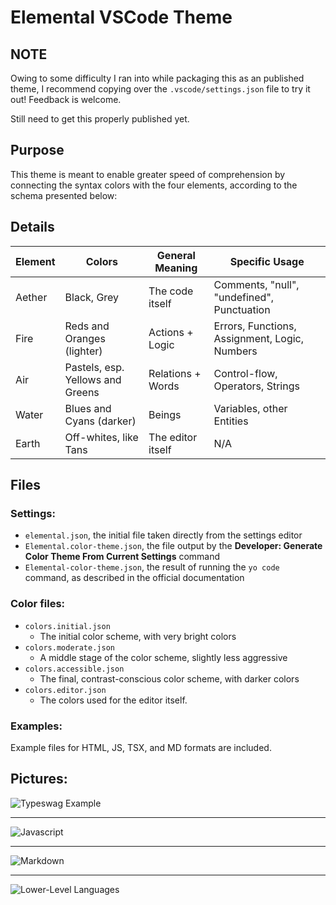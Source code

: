 # Elemental VSCode Theme

## NOTE

Owing to some difficulty I ran into while packaging this as an published theme, I recommend copying over the `.vscode/settings.json` file to try it out! Feedback is welcome.

Still need to get this properly published yet.

## Purpose

This theme is meant to enable greater speed of comprehension by connecting the syntax colors with the four elements,
according to the schema presented below:

## Details

| Element | Colors | General Meaning | Specific Usage|
| --- | --- | --- | --- |
| Aether | Black, Grey | The code itself | Comments, "null", "undefined", Punctuation |
| Fire | Reds and Oranges (lighter) | Actions + Logic | Errors, Functions, Assignment, Logic, Numbers |
| Air | Pastels, esp. Yellows and Greens | Relations + Words | Control-flow, Operators, Strings |
| Water | Blues and Cyans (darker) | Beings | Variables, other Entities |
| Earth | Off-whites, like Tans | The editor itself | N/A |

## Files

### Settings:  
* `elemental.json`, the initial file taken directly from the settings editor
* `Elemental.color-theme.json`, the file output by the **Developer: Generate Color Theme From Current Settings** command
* `Elemental-color-theme.json`, the result of running the `yo code` command, as described in the official documentation

### Color files:  
- `colors.initial.json`
  * The initial color scheme, with very bright colors
- `colors.moderate.json`
  * A middle stage of the color scheme, slightly less aggressive
- `colors.accessible.json`
  * The final, contrast-conscious color scheme, with darker colors
- `colors.editor.json`
  * The colors used for the editor itself.

### Examples:  
Example files for HTML, JS, TSX, and MD formats are included.

## Pictures:

![Typeswag Example](https://github.com/CJamesKeller/Elemental/typeswag_example.png)

---

![Javascript](https://github.com/CJamesKeller/Elemental/javascript.png)

---

![Markdown](https://github.com/CJamesKeller/Elemental/markdown.png)

---

![Lower-Level Languages](https://github.com/CJamesKeller/Elemental/c_cpp.png)

